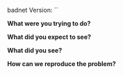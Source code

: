 <!-- Please fill out the following questions, thanks! -->

badnet Version: ``

**What were you trying to do?**



**What did you expect to see?**



**What did you see?**



**How can we reproduce the problem?**
